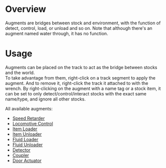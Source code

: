 # Overview
Augments are bridges between stock and environment, with the function of detect, control, load, or unload and so on.
Note that although there's an augment named water through, it has no function.

# Usage
Augments can be placed on the track to act as the bridge between stocks and the world.  
To take advantage from them, right-click on a track segment to apply the augment. 
And to remove it, right-click the track it attached to with the wrench.
By right-clicking on the augment with a name tag or a stock item, it can be set to only detect/control/interact stocks with the exact same name/type, and ignore all other stocks.

All available augments:
* [Speed Retarder](immersiverailroading:wiki/en_us/augments/augment_speed_retarder.md)
* [Locomotive Control](immersiverailroading:wiki/en_us/augments/augment_control.md)
* [Item Loader](immersiverailroading:wiki/en_us/augments/augment_item_loader.md)
* [Item Unloader](immersiverailroading:wiki/en_us/augments/augment_item_unloader.md)
* [Fluid Loader](immersiverailroading:wiki/en_us/augments/augment_fluid_loader.md)
* [Fluid Unloader](immersiverailroading:wiki/en_us/augments/augment_fluid_unloader.md)
* [Detector](immersiverailroading:wiki/en_us/augments/augment_detector.md)
* [Coupler](immersiverailroading:wiki/en_us/augments/augment_coupler.md)
* [Door Actuator](immersiverailroading:wiki/en_us/augments/augment_actuator.md)